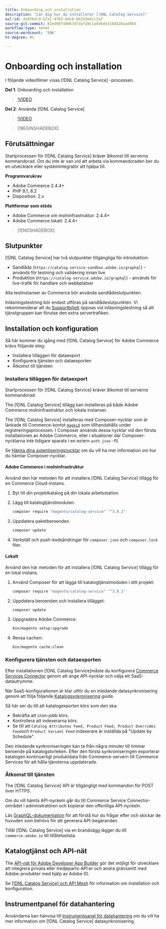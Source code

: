 ```yaml
---
title: Onboarding och installation
description: "Lär dig hur du installerar [!DNL Catalog Service]"
exl-id: 4e9fbdc9-67a1-4703-b8c0-8b159e0cc2a7
source-git-commit: 82ed90f48067d7daf20c1a9ebde318d428aad864
workflow-type: tm+mt
source-wordcount: '596'
ht-degree: 0%

---
```


# Onboarding och installation

I följande videofilmer visas [!DNL Catalog Service] -processen.

**Del 1**: Onboarding och installation

>[!VIDEO](https://video.tv.adobe.com/v/3415599)

**Del 2**: Använda [!DNL Catalog Service]

>[!VIDEO](https://video.tv.adobe.com/v/3415600)

>[!BEGINSHADEBOX]

## Förutsättningar

Startprocessen för [!DNL Catalog Service] kräver åtkomst till serverns kommandorad. Om du inte är van vid att arbeta via kommandoraden ber du en utvecklare eller systemintegratör att hjälpa till.

**Programvarukrav**

- Adobe Commerce 2.4.4+
- PHP 8.1, 8.2
- Disposition: 2.x

**Plattformar som stöds**

- Adobe Commerce om molninfrastruktur: 2.4.4+
- Adobe Commerce lokalt: 2.4.4+

>[!ENDSHADEBOX]

## Slutpunkter

[!DNL Catalog Service] har två slutpunkter tillgängliga för introduktion:

- Sandlåda (`https://catalog-service-sandbox.adobe.io/graphql`) - används för testning och validering innan live
- Produktion (`https://catalog-service.adobe.io/graphql`) - används för live-trafik för handlare och webbplatser

Alla testinstanser av Commerce bör använda sandlådeslutpunkten.

Inläsningstestning bör endast utföras på sandlådeslutpunkten. Vi rekommenderar att du [Supportbiljett](https://experienceleague.adobe.com/docs/commerce-knowledge-base/kb/help-center-guide/magento-help-center-user-guide.html#submit-ticket) öppnas vid inläsningstestning så att tjänstgruppen kan förutse den extra servertrafiken.

## Installation och konfiguration

Så här kommer du igång med [!DNL Catalog Service] för Adobe Commerce krävs följande steg:

- Installera tilläggen för dataexport
- Konfigurera tjänsten och dataexporten
- Åtkomst till tjänsten

### Installera tilläggen för dataexport

Startprocessen för [!DNL Catalog Service] kräver åtkomst till serverns kommandorad.

The [!DNL Catalog Service] tillägg kan installeras på både Adobe Commerce molninfrastruktur och lokala instanser.

The [!DNL Catalog Service] installeras med Composer-nycklar som är länkade till Commerce-kontot [`mageid`](https://developer.adobe.com/commerce/marketplace/guides/sellers/profile-information/) som tillhandahålls under registreringsprocessen. I Composer används dessa nycklar vid den första installationen av Adobe Commerce, eller i situationer där Composer-nycklarna inte tidigare sparats i en extern `auth.json` -fil.

Se [Hämta dina autentiseringsnycklar](https://experienceleague.adobe.com/docs/commerce-operations/installation-guide/prerequisites/authentication-keys.html) om du vill ha mer information om hur du hämtar Composer-nycklar.

#### Adobe Commerce i molninfrastruktur

Använd den här metoden för att installera [!DNL Catalog Service] tillägg för en Commerce Cloud-instans.

1. Byt till din projektkatalog på din lokala arbetsstation.
1. Lägg till katalogtjänstmodulen.

   ```bash
   composer require "magento/catalog-service" "^3.0.1"
   ```

1. Uppdatera paketberoenden.

   ```bash
   composer update
   ```

1. Verkställ och push-kodsändringar för `composer.json` och `composer.lock` filer.

#### Lokalt

Använd den här metoden för att installera [!DNL Catalog Service] tillägg för en lokal instans.

1. Använd Composer för att lägga till katalogtjänstmodulen i ditt projekt:

   ```bash
   composer require "magento/catalog-service" "^3.0.1"
   ```

1. Uppdatera beroenden och installera tillägget:

   ```bash
   composer update
   ```

1. Uppgradera Adobe Commerce:

   ```bash
   bin/magento setup:upgrade
   ```

1. Rensa cachen:

   ```bash
   bin/magento cache:clean
   ```

### Konfigurera tjänsten och dataexporten

Efter installationen [!DNL Catalog Service]måste du konfigurera [Commerce Services Connector](https://experienceleague.adobe.com/docs/commerce-merchant-services/user-guides/integration-services/saas.html#apikey) genom att ange API-nycklar och välja ett SaaS-datautrymme.

När SaaS-konfigurationen är klar utför du en inledande datasynkronisering genom att följa följande [Katalogsynkronisering](https://experienceleague.adobe.com/docs/commerce-merchant-services/user-guides/data-services/catalog-sync.html) guide.

Så här ser du till att katalogexporten körs som den ska:

- Bekräfta att cron-jobb körs.
- Kontrollera att indexerarna körs.
- Se till att `Catalog Attributes Feed, Product Feed, Product Overrides Feed`och `Product Variant Feed` indexerare är inställda på &quot;Update by Schedule&quot;.

Den inledande synkroniseringen kan ta från några minuter till timmar beroende på katalogstorleken. Efter den första synkroniseringen exporterar katalogen kontinuerligt produktdata från Commerce-servern till Commerce Services för att hålla tjänsterna uppdaterade.

### Åtkomst till tjänsten

The [!DNL Catalog Service] API är tillgängligt med kommandon för POST över HTTPS.

Om du vill hämta API-nyckeln går du till Commerce Service Connector-området i administratören och kopierar den offentliga API-nyckeln.

Läs [GraphQL-dokumentation](https://developer.adobe.com/commerce/services/graphql/) för att förstå hur du frågar efter och skickar de huvuden som behövs för att generera API-begäranden.

Tillåt [!DNL Catalog Service] via en brandvägg lägger du till `commerce.adobe.io` till tillåtelselista.

## Katalogtjänst och API-nät

The [API-nät för Adobe Developer App Builder](https://developer.adobe.com/graphql-mesh-gateway/gateway/overview/) gör det möjligt för utvecklare att integrera privata eller tredjeparts-API:er och andra gränssnitt med Adobe-produkter med hjälp av Adobe IO.

Se  [[!DNL Catalog Service] och API Mesh](mesh.md) för information om installation och konfiguration.

## Instrumentpanel för datahantering

Användarna kan hänvisa till [Instrumentpanel för datahantering](https://experienceleague.adobe.com/docs/commerce-admin/systems/data-transfer/data-dashboard.html) om du vill ha mer information om [!DNL Catalog Service] datasynkronisering.
